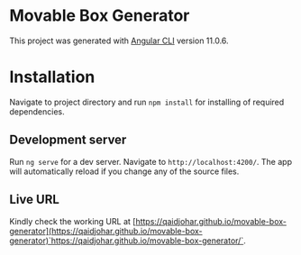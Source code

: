 # Movable Box Generator

This project was generated with [Angular CLI](https://github.com/angular/angular-cli) version 11.0.6.

# Installation

Navigate to project directory and run `npm install` for installing of required dependencies.

## Development server

Run `ng serve` for a dev server. Navigate to `http://localhost:4200/`. The app will automatically reload if you change any of the source files.

## Live URL 

Kindly check the working URL at [https://qaidjohar.github.io/movable-box-generator](https://qaidjohar.github.io/movable-box-generator)`https://qaidjohar.github.io/movable-box-generator/`.
